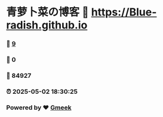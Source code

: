 # 青萝卜菜の博客 :link: https://Blue-radish.github.io 
### :page_facing_up: [9](https://Blue-radish.github.io/tag.html) 
### :speech_balloon: 0 
### :hibiscus: 84927 
### :alarm_clock: 2025-05-02 18:30:25 
### Powered by :heart: [Gmeek](https://github.com/Meekdai/Gmeek)

